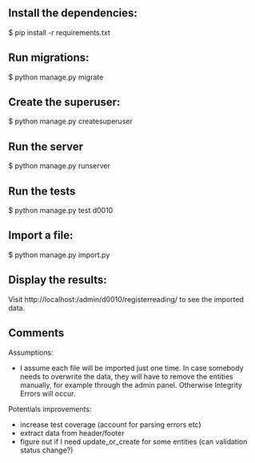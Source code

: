 ## Install the dependencies:

$ pip install -r requirements.txt

## Run migrations:

$ python manage.py migrate



## Create the superuser:

$ python manage.py createsuperuser

## Run the server

$ python manage.py runserver


## Run the tests

$ python manage.py test d0010

## Import a file:

$ python manage.py import.py <filename>


## Display the results:

Visit http://localhost:<port>/admin/d0010/registerreading/ to see the imported data.


## Comments

Assumptions:

- I assume each file will be imported just one time. In case somebody needs to overwrite the data, they will have to remove the entities manually, for example through the admin panel. Otherwise Integrity Errors will occur.


Potentials improvements:

- increase test coverage (account for parsing errors etc)
- extract data from header/footer
- figure out if I need update_or_create for some entities (can validation status change?)
